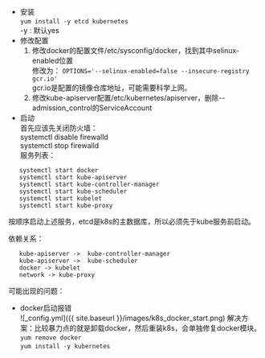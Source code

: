 * 安装  
```yum install -y etcd kubernetes```  
-y : 默认yes
* 修改配置  
  1. 修改docker的配置文件/etc/sysconfig/docker，找到其中selinux-enabled位置  
  修改为：
  ```OPTIONS='--selinux-enabled=false --insecure-registry gcr.io'```  
  gcr.io是配置的镜像仓库地址，可能需要科学上网。  
  2. 修改kube-apiserver配置/etc/kubernetes/apiserver，删除--admission_control的ServiceAccount  
* 启动  
首先应该先关闭防火墙：  
   systemctl disable firewalld  
   systemctl stop firewalld  
服务列表：
```systemctl start etcd     
   systemctl start docker     
   systemctl start kube-apiserver     
   systemctl start kube-controller-manager     
   systemctl start kube-scheduler     
   systemctl start kubelet     
   systemctl start kube-proxy     
```
按顺序启动上述服务，etcd是k8s的主数据库，所以必须先于kube服务前启动。  

依赖关系：  
```etcd -> kube-apiserver  
   kube-apiserver ->  kube-controller-manager  
   kube-apiserver ->  kube-scheduler  
   docker -> kubelet  
   network -> kube-proxy  
```
可能出现的问题：
+ docker启动报错  
  ![_config.yml]({{ site.baseurl }}/images/k8s_docker_start.png)
解决方案：比较暴力点的就是卸载docker，然后重装k8s，会单独修复docker模块。  
```yum remove docker```  
```yum install -y kubernetes```  


